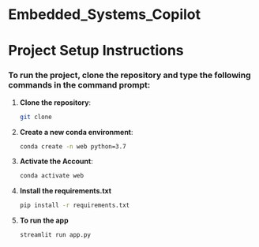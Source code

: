 # Embedded_Systems_Copilot

# Project Setup Instructions

### To run the project, clone the repository and type the following commands in the command prompt:

1. **Clone the repository**:
   ```bash
   git clone 
2. **Create a new conda environment**:
   ```bash
   conda create -n web python=3.7
3. **Activate the Account**:
   ```bash
   conda activate web
4. **Install the requirements.txt**
   ```bash
   pip install -r requirements.txt
5. **To run the app**
   ```bash
   streamlit run app.py
